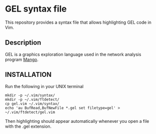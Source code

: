 # GEL syntax file

This repository provides a syntax file that allows highlighting GEL code in
Vim.

## Description

GEL is a graphics exploration language used in the network analysis program
[Mango](http://www.complex.iastate.edu/download/Mango/index.html).

## INSTALLATION

Run the following in your UNIX terminal

```
mkdir -p ~/.vim/syntax/
mkdir -p ~/.vim/ftdetect/
cp gel.vim ~/.vim/syntax/
echo 'au BufRead,BufNewFile *.gel set filetype=gel' > ~/.vim/ftdetect/gel.vim
```

Then highlighting should appear automatically whenever you open a file with the
.gel extension.
